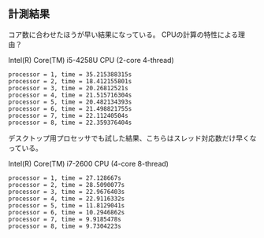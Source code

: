 ## 計測結果
コア数に合わせたほうが早い結果になっている。
CPUの計算の特性による理由？

Intel(R) Core(TM) i5-4258U CPU (2-core 4-thread)
```
processor = 1, time = 35.215388315s
processor = 2, time = 18.412155801s
processor = 3, time = 20.26812521s
processor = 4, time = 21.515716304s
processor = 5, time = 20.482134393s
processor = 6, time = 21.498821755s
processor = 7, time = 22.11240504s
processor = 8, time = 22.359376404s
```

デスクトップ用プロセッサでも試した結果、こちらはスレッド対応数だけ早くなっている。

Intel(R) Core(TM) i7-2600 CPU (4-core 8-thread)
```
processor = 1, time = 27.128667s
processor = 2, time = 28.5090077s
processor = 3, time = 22.9676403s
processor = 4, time = 22.9116332s
processor = 5, time = 11.8129041s
processor = 6, time = 10.2946862s
processor = 7, time = 9.9185478s
processor = 8, time = 9.7304223s
```
